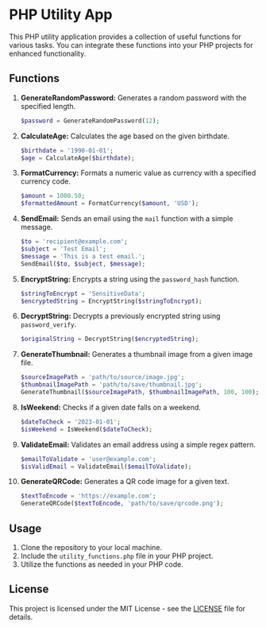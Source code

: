 # PHP Utility App

This PHP utility application provides a collection of useful functions for various tasks. You can integrate these functions into your PHP projects for enhanced functionality.

## Functions

1. **GenerateRandomPassword:**
   Generates a random password with the specified length.

    ```php
    $password = GenerateRandomPassword(12);
    ```

2. **CalculateAge:**
   Calculates the age based on the given birthdate.

    ```php
    $birthdate = '1990-01-01';
    $age = CalculateAge($birthdate);
    ```

3. **FormatCurrency:**
   Formats a numeric value as currency with a specified currency code.

    ```php
    $amount = 1000.50;
    $formattedAmount = FormatCurrency($amount, 'USD');
    ```

4. **SendEmail:**
   Sends an email using the `mail` function with a simple message.

    ```php
    $to = 'recipient@example.com';
    $subject = 'Test Email';
    $message = 'This is a test email.';
    SendEmail($to, $subject, $message);
    ```

5. **EncryptString:**
   Encrypts a string using the `password_hash` function.

    ```php
    $stringToEncrypt = 'SensitiveData';
    $encryptedString = EncryptString($stringToEncrypt);
    ```

6. **DecryptString:**
   Decrypts a previously encrypted string using `password_verify`.

    ```php
    $originalString = DecryptString($encryptedString);
    ```

7. **GenerateThumbnail:**
   Generates a thumbnail image from a given image file.

    ```php
    $sourceImagePath = 'path/to/source/image.jpg';
    $thumbnailImagePath = 'path/to/save/thumbnail.jpg';
    GenerateThumbnail($sourceImagePath, $thumbnailImagePath, 100, 100);
    ```

8. **IsWeekend:**
   Checks if a given date falls on a weekend.

    ```php
    $dateToCheck = '2023-01-01';
    $isWeekend = IsWeekend($dateToCheck);
    ```

9. **ValidateEmail:**
   Validates an email address using a simple regex pattern.

    ```php
    $emailToValidate = 'user@example.com';
    $isValidEmail = ValidateEmail($emailToValidate);
    ```

10. **GenerateQRCode:**
    Generates a QR code image for a given text.

    ```php
    $textToEncode = 'https://example.com';
    GenerateQRCode($textToEncode, 'path/to/save/qrcode.png');
    ```

## Usage

1. Clone the repository to your local machine.
2. Include the `utility_functions.php` file in your PHP project.
3. Utilize the functions as needed in your PHP code.

## License

This project is licensed under the MIT License - see the [LICENSE](LICENSE) file for details.
